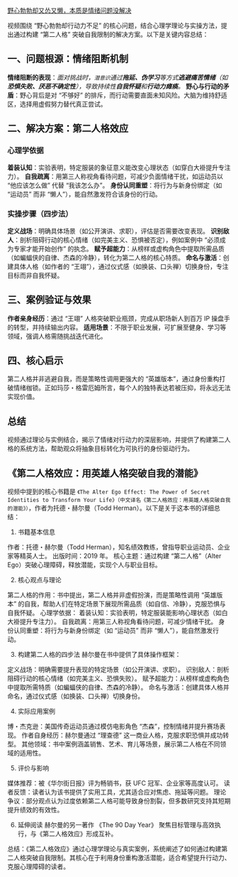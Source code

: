 [野心勃勃却又怂又懒，本质是情绪问题没解决](https://v.douyin.com/1ykvo_-rerQ/)

视频围绕 “野心勃勃却行动力不足” 的核心问题，结合心理学理论与实操方法，提出通过构建 “第二人格” 突破自我限制的解决方案。以下是关键内容总结：

## 一、问题根源：情绪阻断机制

**情绪阻断的表现**：*面对挑战时，`潜意识`通过**拖延、伪学习**等方式**逃避痛苦情绪**（如**恐惧失败、厌恶不确定性**），导致持续性**自我怀疑**和**行动力瘫痪**。*
**野心与行动的矛盾**：野心背后是对 “不够好” 的排斥，而行动需要直面未知风险。大脑为维持舒适区，选择用虚假努力替代真正尝试。

## 二、解决方案：第二人格效应
### 心理学依据

**着装认知**：实验表明，特定服装的象征意义能改变心理状态（如穿白大褂提升专注力）。
**自我疏离**：用第三人称视角看待问题，可减少负面情绪干扰，如运动员以 “他应该怎么做” 代替 “我该怎么办”。
**身份认同重塑**：将行为与新身份绑定（如 “运动员” 而非 “懒人”），能自然激发符合该身份的行动。

### 实操步骤（四步法）

**定义战场**：明确具体场景（如公开演讲、求职），评估是否需要改变表现。
**识别敌人**：剖析阻碍行动的核心情绪（如完美主义、恐惧被否定），例如案例中 “必须成为专家才能开始创作” 的执念。
**赋予超能力**：从榜样或虚构角色中提取所需品质（如蝙蝠侠的自律、杰森的冷静），转化为第二人格的核心特质。
**命名与激活**：创建具体人格（如作者的 “王翊”），通过仪式感（如换装、口头禅）切换身份，专注目标而非自我怀疑。

## 三、案例验证与效果

**作者亲身经历**：通过 “王翊” 人格突破职业瓶颈，完成从职场新人到百万 IP 操盘手的转型，并持续输出内容。
**适用场景**：不限于职业发展，可扩展至健身、学习等领域，强调人格需随挑战迭代进化。

## 四、核心启示
第二人格并非逃避自我，而是策略性调用更强大的 “英雄版本”，通过身份重构打破情绪枷锁。正如玛莎・格雷厄姆所言，每个人的独特表达若被压抑，将永远无法实现价值。

## 总结
视频通过理论与实例结合，揭示了情绪对行动力的深层影响，并提供了构建第二人格的系统方法，帮助观众将抽象目标转化为可执行的身份驱动行为。

## 《第二人格效应：用英雄人格突破自我的潜能》

视频中提到的核心书籍是 `《The Alter Ego Effect: The Power of Secret Identities to Transform Your Life》（中文译名《第二人格效应：用英雄人格突破自我的潜能》）`，作者为托德・赫尔曼（Todd Herman）。以下是关于这本书的详细总结：

1. 书籍基本信息

作者：托德・赫尔曼（Todd Herman），知名绩效教练，曾指导职业运动员、企业家等精英人士。
出版时间：2019 年。
核心主题：通过构建 “第二人格”（Alter Ego）突破心理障碍，释放潜能，实现个人与职业目标。


2. 核心观点与理论

第二人格的作用：书中提出，第二人格并非虚假扮演，而是策略性调用 “英雄版本” 的自我，帮助人们在特定场景下展现所需品质（如自信、冷静），克服恐惧与自我怀疑。
心理学依据：
着装认知：实验表明，特定服装能影响心理状态（如白大褂提升专注力）。
自我疏离：用第三人称视角看待问题，可减少情绪干扰。
身份认同重塑：将行为与新身份绑定（如 “运动员” 而非 “懒人”），能自然激发行动。


3. 构建第二人格的四步法
赫尔曼在书中提供了具体操作框架：

定义战场：明确需要提升表现的特定场景（如公开演讲、求职）。
识别敌人：剖析阻碍行动的核心情绪（如完美主义、恐惧失败）。
赋予超能力：从榜样或虚构角色中提取所需特质（如蝙蝠侠的自律、杰森的冷静）。
命名与激活：创建具体人格并命名，通过仪式感（如换装、口头禅）切换身份。


4. 实际应用案例

博・杰克逊：美国传奇运动员通过模仿电影角色 “杰森”，控制情绪并提升赛场表现。
作者自身经历：赫尔曼通过 “理查德” 这一商业人格，克服求职恐惧并成功转型。
其他领域：书中案例涵盖销售、艺术、育儿等场景，展示第二人格在不同领域的适用性。


5. 评价与影响

媒体推荐：被《华尔街日报》评为畅销书，获 UFC 冠军、企业家等高度认可。
读者反馈：读者认为该书提供了实用工具，尤其适合应对焦虑、拖延等问题。
理论争议：部分观点认为过度依赖第二人格可能导致身份割裂，但多数研究支持其短期提升绩效的有效性。


6. 延伸阅读
赫尔曼的另一著作 《The 90 Day Year》 聚焦目标管理与高效执行，与《第二人格效应》形成互补。

总结：《第二人格效应》通过心理学理论与真实案例，系统阐述了如何通过构建第二人格突破自我限制。其核心在于利用身份重构激活潜能，适合希望提升行动力、克服心理障碍的读者。